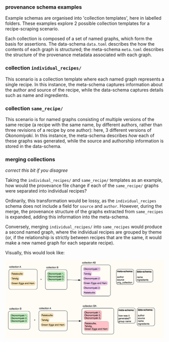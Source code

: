 ### provenance schema examples

Example schemas are organised into 'collection templates', here in labelled folders. These examples explore 2 possible collection templates for a recipe-scraping scenario.

Each collection is composed of a set of named graphs, which form the basis for assertions. The data-schema `data.toml` describes the how the contents of each graph is structured; the meta-schema `meta.toml` describes the structure of the provenance metadata associated with each graph.

### collection `individual_recipes/`

This scenario is a collection template where each named graph represents a single recipe. In this instance, the meta-schema captures information about the author and source of the recipe, while the data-schema captures details such as name and ingredients.

### collection `same_recipe/`

This scenario is for named graphs consisting of multiple versions of the same recipe (a recipe with the same name, by different authors, rather than three revisions of a recipe by one author): here, 3 different versions of _Okonomiyaki_. In this instance, the meta-schema describes *how* each of these graphs was generated, while the source and authorship information is stored in the data-schema.

### merging collections

*correct this bit if you disagree*

Taking the `individual_recipes/` and `same_recipe/` templates as an example, how would the provevance file change if each of the `same_recipe/` graphs were separated into individual recipes?

Ordinarily, this transformation would be lossy, as the `individual_recipes` schema does not include a field for `source` and `author`. However, during the merge, the provenance structure of the graphs extracted from `same_recipes` is expanded, adding this information into the meta-schema.

Conversely, merging `individual_recipes/` into `same_recipes` would produce a second named graph, where the individual recipes are grouped by theme (or, if the relationship is strictly between recipes that are the same, it would make a new named graph for each separate recipe).

Visually, this would look like:

![merging two schemas](./merging.png)
